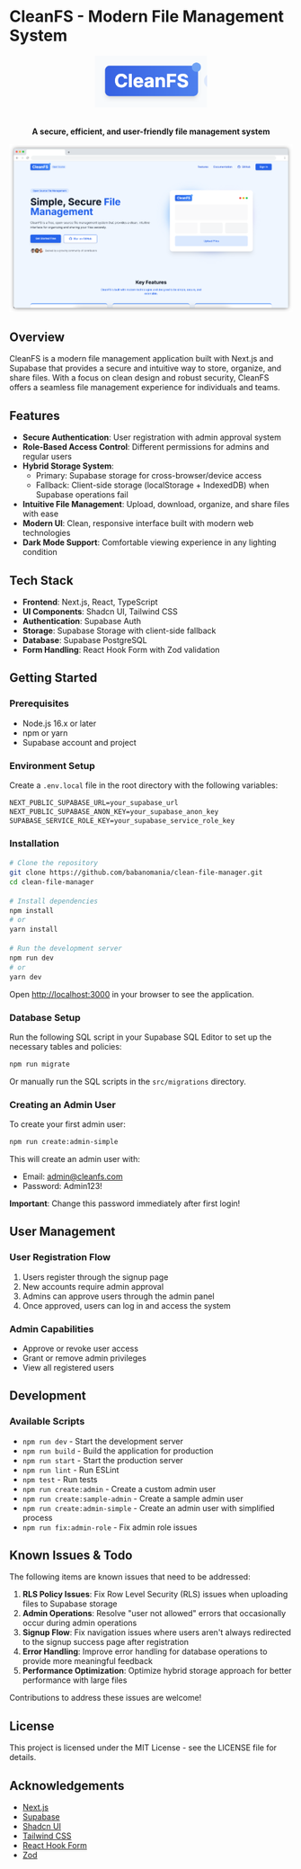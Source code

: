 # CleanFS - Modern File Management System

<div align="center">
  <img src="screenshots/app_logo.png" alt="CleanFS Logo" width="200"/>
  <br><br>
  <p><strong>A secure, efficient, and user-friendly file management system</strong></p>
</div>

![CleanFS Screenshot](screenshots/app_screenshot.png)

## Overview

CleanFS is a modern file management application built with Next.js and Supabase that provides a secure and intuitive way to store, organize, and share files. With a focus on clean design and robust security, CleanFS offers a seamless file management experience for individuals and teams.

## Features

- **Secure Authentication**: User registration with admin approval system
- **Role-Based Access Control**: Different permissions for admins and regular users
- **Hybrid Storage System**: 
  - Primary: Supabase storage for cross-browser/device access
  - Fallback: Client-side storage (localStorage + IndexedDB) when Supabase operations fail
- **Intuitive File Management**: Upload, download, organize, and share files with ease
- **Modern UI**: Clean, responsive interface built with modern web technologies
- **Dark Mode Support**: Comfortable viewing experience in any lighting condition

## Tech Stack

- **Frontend**: Next.js, React, TypeScript
- **UI Components**: Shadcn UI, Tailwind CSS
- **Authentication**: Supabase Auth
- **Storage**: Supabase Storage with client-side fallback
- **Database**: Supabase PostgreSQL
- **Form Handling**: React Hook Form with Zod validation

## Getting Started

### Prerequisites

- Node.js 16.x or later
- npm or yarn
- Supabase account and project

### Environment Setup

Create a `.env.local` file in the root directory with the following variables:

```
NEXT_PUBLIC_SUPABASE_URL=your_supabase_url
NEXT_PUBLIC_SUPABASE_ANON_KEY=your_supabase_anon_key
SUPABASE_SERVICE_ROLE_KEY=your_supabase_service_role_key
```

### Installation

```bash
# Clone the repository
git clone https://github.com/babanomania/clean-file-manager.git
cd clean-file-manager

# Install dependencies
npm install
# or
yarn install

# Run the development server
npm run dev
# or
yarn dev
```

Open [http://localhost:3000](http://localhost:3000) in your browser to see the application.

### Database Setup

Run the following SQL script in your Supabase SQL Editor to set up the necessary tables and policies:

```bash
npm run migrate
```

Or manually run the SQL scripts in the `src/migrations` directory.

### Creating an Admin User

To create your first admin user:

```bash
npm run create:admin-simple
```

This will create an admin user with:
- Email: admin@cleanfs.com
- Password: Admin123!

**Important**: Change this password immediately after first login!

## User Management

### User Registration Flow

1. Users register through the signup page
2. New accounts require admin approval
3. Admins can approve users through the admin panel
4. Once approved, users can log in and access the system

### Admin Capabilities

- Approve or revoke user access
- Grant or remove admin privileges
- View all registered users

## Development

### Available Scripts

- `npm run dev` - Start the development server
- `npm run build` - Build the application for production
- `npm run start` - Start the production server
- `npm run lint` - Run ESLint
- `npm test` - Run tests
- `npm run create:admin` - Create a custom admin user
- `npm run create:sample-admin` - Create a sample admin user
- `npm run create:admin-simple` - Create an admin user with simplified process
- `npm run fix:admin-role` - Fix admin role issues

## Known Issues & Todo

The following items are known issues that need to be addressed:

1. **RLS Policy Issues**: Fix Row Level Security (RLS) issues when uploading files to Supabase storage
2. **Admin Operations**: Resolve "user not allowed" errors that occasionally occur during admin operations
3. **Signup Flow**: Fix navigation issues where users aren't always redirected to the signup success page after registration
4. **Error Handling**: Improve error handling for database operations to provide more meaningful feedback
5. **Performance Optimization**: Optimize hybrid storage approach for better performance with large files

Contributions to address these issues are welcome!

## License

This project is licensed under the MIT License - see the LICENSE file for details.

## Acknowledgements

- [Next.js](https://nextjs.org/)
- [Supabase](https://supabase.io/)
- [Shadcn UI](https://ui.shadcn.com/)
- [Tailwind CSS](https://tailwindcss.com/)
- [React Hook Form](https://react-hook-form.com/)
- [Zod](https://github.com/colinhacks/zod)
